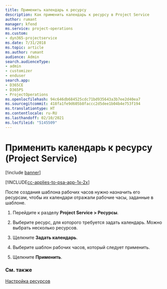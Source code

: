 ```yaml
---
title: Применить календарь к ресурсу
description: Как применить календарь к ресурсу в Project Service
author: rumant
manager: kfend
ms.service: project-operations
ms.custom:
- dyn365-projectservice
ms.date: 7/31/2018
ms.topic: article
ms.author: rumant
audience: Admin
search.audienceType:
- admin
- customizer
- enduser
search.app:
- D365CE
- D365PS
- ProjectOperations
ms.openlocfilehash: 94c646db684525cdc71bd935643a3b7ee2d40ea7
ms.sourcegitcommit: 418fa1fe9d605b8faccc2d5dee1b04b4e753f194
ms.translationtype: HT
ms.contentlocale: ru-RU
ms.lasthandoff: 02/10/2021
ms.locfileid: "5145509"
---
```

# <a name="apply-a-calendar-to-a-resource-project-service"></a>Применить календарь к ресурсу (Project Service)

[!include [banner](../includes/psa-now-project-operations.md)]

[!INCLUDE[cc-applies-to-psa-app-1x-2x](../includes/cc-applies-to-psa-app-1x-2x.md)]

После создания шаблона рабочих часов нужно назначить его ресурсам, чтобы их календари отражали рабочие часы, заданные в шаблоне.  
  
1.  Перейдите к разделу **Project Service > Ресурсы**.  
  
2.  Выберите ресурс, для которого требуется задать календарь. Можно выбрать несколько ресурсов.  
  
3.  Щелкните **Задать календарь**.  
  
4.  Выберите шаблон рабочих часов, который следует применить.  
  
5.  Щелкните **Применить**.  
  
### <a name="see-also"></a>См. также  
 [Настройка ресурсов](../psa/set-up-resources.md)
